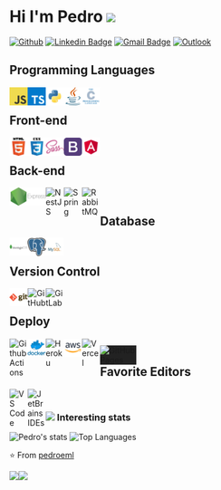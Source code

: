 # Hi I'm Pedro <img src="https://media.giphy.com/media/WUlplcMpOCEmTGBtBW/giphy.gif" width="50"> 

[![Github](https://img.shields.io/github/followers/pedroeml?label=Follow&style=social)](https://github.com/pedroeml)
[![Linkedin Badge](https://img.shields.io/badge/-LinkedIn-blue?style=flat-square&logo=Linkedin&logoColor=white&link=https://www.linkedin.com/in/pedro-elpidio-melha-lemos/)](https://www.linkedin.com/in/pedro-elpidio-melha-lemos/)
[![Gmail Badge](https://img.shields.io/badge/-Gmail-c14438?style=flat-square&logo=Gmail&logoColor=white&link=mailto:pedroemlemos@gmail.com)](mailto:pedroemlemos@gmail.com)
[![Outlook](https://img.shields.io/badge/-Outlook-0078D4?style=flat&logo=Microsoft-Outlook&logoColor=white)](mailto:pedroeml@outlook.com)

## Programming Languages

<img align="left" alt="JavaScript" width="32" src="https://raw.githubusercontent.com/github/explore/80688e429a7d4ef2fca1e82350fe8e3517d3494d/topics/javascript/javascript.png" />
<img align="left" alt="TypeScript" width="32" src="https://raw.githubusercontent.com/github/explore/80688e429a7d4ef2fca1e82350fe8e3517d3494d/topics/typescript/typescript.png" />
<img align="left" alt="Python" width="32" src="https://raw.githubusercontent.com/github/explore/80688e429a7d4ef2fca1e82350fe8e3517d3494d/topics/python/python.png" />
<img align="left" alt="Java" width="32" src="https://raw.githubusercontent.com/github/explore/80688e429a7d4ef2fca1e82350fe8e3517d3494d/topics/java/java.png" />
<img align="left" alt="C/C++" width="32" src="https://raw.githubusercontent.com/github/explore/80688e429a7d4ef2fca1e82350fe8e3517d3494d/topics/c/c.png" />

<br />

## Front-end

<img align="left" alt="HTML" width="32" src="https://raw.githubusercontent.com/github/explore/80688e429a7d4ef2fca1e82350fe8e3517d3494d/topics/html/html.png" />
<img align="left" alt="CSS" width="32" src="https://raw.githubusercontent.com/github/explore/80688e429a7d4ef2fca1e82350fe8e3517d3494d/topics/css/css.png" />
<img align="left" alt="Sass" width="32" src="https://raw.githubusercontent.com/github/explore/80688e429a7d4ef2fca1e82350fe8e3517d3494d/topics/sass/sass.png" />
<img align="left" alt="Bootstrap" width="32" src="https://raw.githubusercontent.com/github/explore/80688e429a7d4ef2fca1e82350fe8e3517d3494d/topics/bootstrap/bootstrap.png" />
<img align="left" alt="Angular" width="32" src="https://raw.githubusercontent.com/github/explore/80688e429a7d4ef2fca1e82350fe8e3517d3494d/topics/angular/angular.png" />

<br />

## Back-end

<img align="left" alt="Node.js" width="32" src="https://raw.githubusercontent.com/github/explore/80688e429a7d4ef2fca1e82350fe8e3517d3494d/topics/nodejs/nodejs.png" />
<img align="left" alt="Express" width="32" src="https://raw.githubusercontent.com/github/explore/80688e429a7d4ef2fca1e82350fe8e3517d3494d/topics/express/express.png" />
<img align="left" alt="NestJS" width="32" src="https://camo.githubusercontent.com/c4fd9ae4b5274b73d4d51c42263409ce74572040/68747470733a2f2f6e6573746a732e636f6d2f696d672f6c6f676f2d736d616c6c2e737667" />
<img align="left" alt="Spring" width="32" src="https://avatars0.githubusercontent.com/u/317776?s=200&v=4" />
<img align="left" alt="RabbitMQ" width="32" src="https://avatars0.githubusercontent.com/u/96669?s=200&v=4" />

<br />

## Database

<img align="left" alt="MongoDB" width="32" src="https://raw.githubusercontent.com/github/explore/80688e429a7d4ef2fca1e82350fe8e3517d3494d/topics/mongodb/mongodb.png" />
<img align="left" alt="PostgreSQL" width="32" src="https://raw.githubusercontent.com/github/explore/80688e429a7d4ef2fca1e82350fe8e3517d3494d/topics/postgresql/postgresql.png" />
<img align="left" alt="MySQL" width="32" src="https://raw.githubusercontent.com/github/explore/80688e429a7d4ef2fca1e82350fe8e3517d3494d/topics/mysql/mysql.png" />

<br />

## Version Control

<img align="left" alt="Git" width="32" src="https://raw.githubusercontent.com/github/explore/80688e429a7d4ef2fca1e82350fe8e3517d3494d/topics/git/git.png" />
<img align="left" alt="GitHub" width="32" src="https://cdn.jsdelivr.net/npm/simple-icons@v3/icons/github.svg" />
<img align="left" alt="GitLab" width="32" src="https://cdn.jsdelivr.net/npm/simple-icons@v3/icons/gitlab.svg" />

<br />

## Deploy

<img align="left" alt="Github Actions" width="32" src="https://avatars0.githubusercontent.com/u/44036562?s=100&v=4" />
<img align="left" alt="Docker" width="32" src="https://raw.githubusercontent.com/github/explore/80688e429a7d4ef2fca1e82350fe8e3517d3494d/topics/docker/docker.png" />
<img align="left" alt="Heroku" width="32" src="https://avatars3.githubusercontent.com/u/23211?s=200&v=4" />
<img align="left" alt="AWS" width="32" src="https://raw.githubusercontent.com/github/explore/fbceb94436312b6dacde68d122a5b9c7d11f9524/topics/aws/aws.png" />
<img align="left" alt="Vercel" width="32" src="https://avatars1.githubusercontent.com/u/14985020?s=200&v=4" />
<img align="left" alt="GitHub Pages" style="background-color: #222; margin-top:12px" width="64" src="https://pages.github.com/images/logo.svg" />

<br />

## Favorite Editors

<img align="left" alt="VS Code" width="32" src="https://media.githubusercontent.com/media/microsoft/vscode-docs/master/images/logo-stable.png" />
<img align="left" alt="JetBrains IDEs" width="32" src="https://avatars0.githubusercontent.com/u/878437?s=200&v=4" />

<br />

### <img src="https://media.giphy.com/media/VgCDAzcKvsR6OM0uWg/giphy.gif" width="50"> Interesting stats

![Pedro's stats](https://github-readme-stats.vercel.app/api?username=pedroeml&show_icons=true)
![Top Languages](https://github-readme-stats.vercel.app/api/top-langs/?username=pedroeml&layout=compact)

⭐️ From [pedroeml](https://github.com/pedroeml)

<a href="https://github.com/pedroeml/dragons-crud">
  <img align="left" src="https://github-readme-stats.vercel.app/api/pin/?username=pedroeml&repo=dragons-crud" />
</a>

<a href="https://github.com/pedroeml/movies-client">
  <img align="left" src="https://github-readme-stats.vercel.app/api/pin/?username=pedroeml&repo=movies-client" />
</a>
